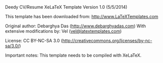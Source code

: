
 Deedy CV/Resume
 XeLaTeX Template
 Version 1.0 (5/5/2014)

 This template has been downloaded from:
 http://www.LaTeXTemplates.com

 Original author:
 Debarghya Das (http://www.debarghyadas.com)
 With extensive modifications by:
 Vel (vel@latextemplates.com)

 License:
 CC BY-NC-SA 3.0 (http://creativecommons.org/licenses/by-nc-sa/3.0/)

 Important notes:
 This template needs to be compiled with XeLaTeX.


